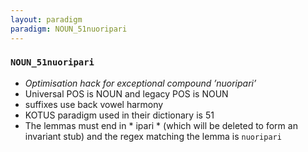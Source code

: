 ```yaml
---
layout: paradigm
paradigm: NOUN_51nuoripari
---
```

### ` NOUN_51nuoripari `

* _Optimisation hack for exceptional compound ’nuoripari’_
* Universal POS is NOUN and legacy POS is NOUN
* suffixes use back vowel harmony
* KOTUS paradigm used in their dictionary is 51
* The lemmas must end in * ipari * (which will be deleted to form an invariant stub) and the regex matching the lemma is ` nuoripari `
